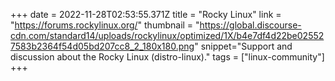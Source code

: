 +++
date = 2022-11-28T02:53:55.371Z
title = "Rocky Linux"
link = "https://forums.rockylinux.org/"
thumbnail = "https://global.discourse-cdn.com/standard14/uploads/rockylinux/optimized/1X/b4e7df4d22be025527583b2364f54d05bd207cc8_2_180x180.png"
snippet="Support and discussion about the Rocky Linux (distro-linux)."
tags = ["linux-community"]
+++
